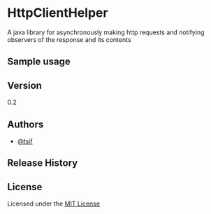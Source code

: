 HttpClientHelper
================

A java library for asynchronously making http requests and notifying observers of the response and its contents 

## Sample usage

## Version

0.2

## Authors

* [@tsif][tsif]

## Release History

## License

Licensed under the [MIT License](LICENSE-MIT)

[tsif]: https://github.com/tsif
